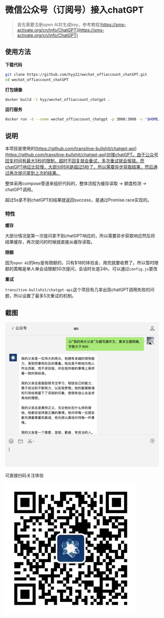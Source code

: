 # 微信公众号（订阅号）接入chatGPT

> 首先需要注册open AI并生成key，参考教程[https://sms-activate.org/cn/info/ChatGPT](https://sms-activate.org/cn/info/ChatGPT)

## 使用方法

**下载代码**

```bash
git clone https://github.com/hyy22/wechat_offiaccount_chatGPT.git
cd wechat_offiaccount_chatGPT
```

**打包镜像**

```bash
docker build -t hyy/wechat_offiaccount_chatgpt .
```

**运行服务**

```bash
docker run -d --name wechat_offiaccount_chatgpt -p 3000:3000 -v "$HOME/dockerdata/wechat_offiaccount_chatGPT/logs":/app/logs -e TOKEN="填入公众号后台的token，可通过npm run token生成" -e OPENAI_API_KEY="填入openai的key" hyy/wechat_offiaccount_chatgpt
```

## 说明

本项目是使用的[https://github.com/transitive-bullshit/chatgpt-api](https://github.com/transitive-bullshit/chatgpt-api)对接chatGPT。由于公众号回复时间有最大5秒的限制，超时不回复就会重试，多次重试就会报错。而chatGPT响应比较慢，大部分时间是超过5秒了，所以需要异步获取结果，然后通过再次提问拿到上次的结果。

整体采用compose管道来组织代码的，整体流程为缓存读取 -> 额度检测 -> chatGPT调用。

超过5s拿不到chatGPT的结果就返回success，是通过Promise.race实现的。

### 特性

**缓存**

大部分情况是第一次提问拿不到chatGPT响应的，所以需要异步获取响应然后将结果缓存，再次提问的时候就直接从缓存读取。

**限额**

因为`open AI`的key是有限额的，只有$18的体验金，用完就要收费了。所以暂时限额的策略是单人单会话限额50次提问，会话时长是24h，可以通过`config.js`更改

**重试**

`transitive-bullshit/chatgpt-api`这个项目有几率出现chatGPT调用失败的问题，所以设置了最多5次重试的机制。

## 截图

![01.png](./screenshots/01.png)

可直接扫码关注体验

![02.jpeg](./screenshots/02.jpeg)
